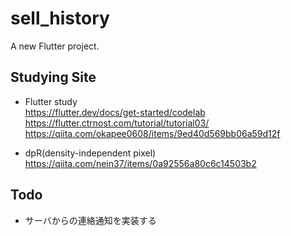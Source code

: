# sell_history

A new Flutter project.

## Studying Site

- Flutter study  
https://flutter.dev/docs/get-started/codelab
https://flutter.ctrnost.com/tutorial/tutorial03/
https://qiita.com/okapee0608/items/9ed40d569bb06a59d12f

- dpR(density-independent pixel)
https://qiita.com/nein37/items/0a92556a80c6c14503b2

## Todo
- サーバからの連絡通知を実装する